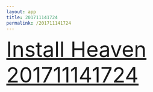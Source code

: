 ```yaml
---
layout: app
title: 201711141724
permalink: /201711141724
---
```

<div class="pure-g">
    <div class="pure-u-1-1" style="font-size: 4em">
        <a class="pure-button-primary" href="itms-services://?action=download-manifest&url=https%3A%2F%2Flitsungyisigono.github.io%2FTestScript%2Fmanifests%2F201711141724.plist"><i class="fa fa-download" aria-hidden="true"></i>Install Heaven 201711141724</a>
    </div>
</div>